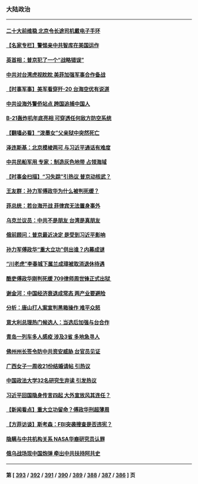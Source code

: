 ### 大陆政治
---
#### [二十大前维稳 北京令长途司机戴电子手环](../../pages/ncid277/n13832464.md) 
#### [【名家专栏】警惕亲中共智库在美国运作](../../pages/ncid277/n13832414.md) 
#### [英首相：普京犯了一个“战略错误”](../../pages/ncid277/n13832466.md) 
#### [中共对台湾虎视眈眈 美菲加强军事合作备战](../../pages/ncid277/n13832254.md) 
#### [【时事军事】美军看穿歼-20 台海空优有说道](../../pages/ncid277/n13832230.md) 
#### [中共设海外警侨站点 跨国追捕中国人](../../pages/ncid277/n13831540.md) 
#### [B-21轰炸机年底亮相 可穿透任何敌方防空系统](../../pages/ncid277/n13830029.md) 
#### [【翻墙必看】“泼墨女”父亲狱中突然死亡](../../pages/ncid277/n13832283.md) 
#### [泽连斯基：北京模棱两可 与习近平通话有难度](../../pages/ncid277/n13832192.md) 
#### [中共民船军用 专家：制造灰色地带 占领海域](../../pages/ncid277/n13832114.md) 
#### [【时事金扫描】“习失踪”引热议 普京动核武？](../../pages/ncid277/n13832116.md) 
#### [王友群：孙力军傅政华为什么被判死缓？](../../pages/ncid277/n13832108.md) 
#### [菲总统：若台海开战 菲律宾无法置身事外](../../pages/ncid277/n13832077.md) 
#### [乌克兰议员：中共不是朋友 台湾是真朋友](../../pages/ncid277/n13832039.md) 
#### [俄前顾问：普京最近决定 是受到习近平影响](../../pages/ncid277/n13832024.md) 
#### [孙力军傅政华“重大立功”供出谁？内幕成谜](../../pages/ncid277/n13831817.md) 
#### [“川老虎”李春城下属兰成璋被取消退休待遇](../../pages/ncid277/n13831914.md) 
#### [酷吏傅政华刚判死缓 709律师周世锋正式出狱 ](../../pages/ncid277/n13831911.md) 
#### [谢金河：中国经济衰退成常态 两产业要避险](../../pages/ncid277/n13831239.md) 
#### [分析：唐山打人案宣判黑箱操作 难平众怒](../../pages/ncid277/n13831867.md) 
#### [意大利总理热门候选人：当选后加强与台合作](../../pages/ncid277/n13831782.md) 
#### [青岛一列车多人感疫 涉及3省 多地急寻人](../../pages/ncid277/n13831819.md) 
#### [佛州州长签令防中共资安威胁 台官员见证](../../pages/ncid277/n13831698.md) 
#### [广西女子一周收21份结婚请帖 引热议](../../pages/ncid277/n13831770.md) 
#### [中国政法大学32名研究生弃读 引发热议](../../pages/ncid277/n13831724.md) 
#### [习近平回国隐身传言四起 大外宣放风其连任？](../../pages/ncid277/n13831695.md) 
#### [【新闻看点】重大立功留命？傅政华刑超薄周](../../pages/ncid277/n13831596.md) 
#### [【方菲访谈】斯考森：FBI突袭搜查是否违宪？](../../pages/ncid277/n13831605.md) 
#### [隐瞒与中共机构关系 NASA华裔研究员认罪](../../pages/ncid277/n13831664.md) 
#### [俄乌战场现中国炮弹 牵出中共扶持阿共史](../../pages/ncid277/n13831630.md) 

---
#### 第 [ [393](./393.md) / [392](./392.md) / [391](./391.md) / [390](./390.md) / [389](./389.md) / [388](./388.md) / [387](./387.md) / [386](./386.md) ] 页
